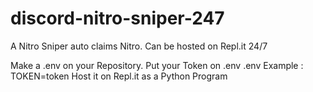 # discord-nitro-sniper-247
A Nitro Sniper auto claims Nitro. Can be hosted on Repl.it 24/7

Make a .env on your Repository.
Put your Token on .env
.env Example : TOKEN=token
Host it on Repl.it as a Python Program
